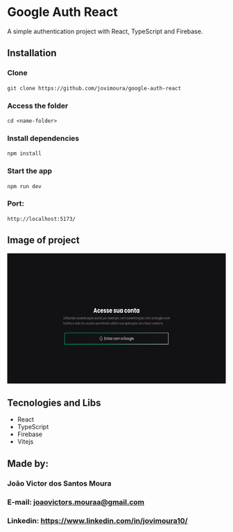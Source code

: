 # Google Auth React

A simple authentication project with React, TypeScript and Firebase.

## Installation

### Clone

```
git clone https://github.com/jovimoura/google-auth-react
```

### Access the folder

```
cd <name-folder>
```

### Install dependencies

```
npm install
```

### Start the app

```
npm run dev
```

### Port:

```
http://localhost:5173/
```

## Image of project

<img style="width: 600px; height: 300px " src="./src/assets/images/print.png">

## Tecnologies and Libs

<ul>
    <li>React</li>
    <li>TypeScript</li>
    <li>Firebase</li>
    <li>Vitejs</li>
</ul>

## Made by:

### João Victor dos Santos Moura

### E-mail: joaovictors.mouraa@gmail.com

### Linkedin: https://www.linkedin.com/in/jovimoura10/